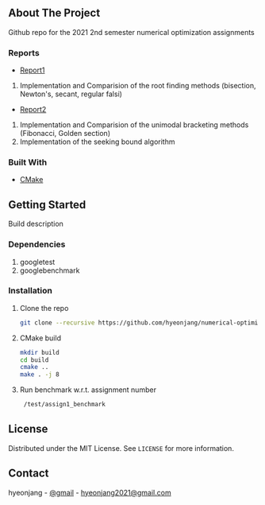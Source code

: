 <!-- ABOUT THE PROJECT -->
## About The Project

Github repo for the 2021 2nd semester numerical optimization assignments

### Reports

* [Report1](./doc/homework1/report.pdf)
1. Implementation and Comparision of the root finding methods (bisection, Newton's, secant, regular falsi)
* [Report2](./doc/homework2/report.pdf)
1. Implementation and Comparision of the unimodal bracketing methods (Fibonacci, Golden section)
2. Implementation of the seeking bound algorithm

### Built With

* [CMake](https://cmake.org)

<!-- GETTING STARTED -->
## Getting Started
Build description

### Dependencies
1. googletest
2. googlebenchmark

### Installation

1. Clone the repo
   ```sh
   git clone --recursive https://github.com/hyeonjang/numerical-optimization.git
   ```
2. CMake build
   ```sh
   mkdir build
   cd build
   cmake ..
   make . -j 8
   ```
4. Run benchmark w.r.t. assignment number
   ```sh
    /test/assign1_benchmark

<!-- LICENSE -->
## License

Distributed under the MIT License. See `LICENSE` for more information.


<!-- CONTACT -->
## Contact

hyeonjang - [@gmail](hyeonjang2021@gmail.com) - hyeonjang2021@gmail.com